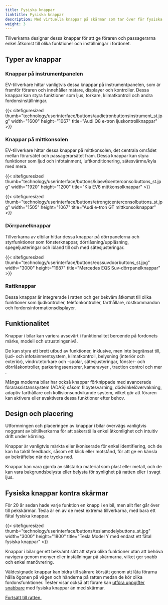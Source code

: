 ```yaml
---
title: Fysiska knappar
linktitle: Fysiska knappar
description: Med virtuella knappar på skärmar som tar över för fysiska knappar på allt fler områden finns det fortfarande fysiska knappar i de flesta elbilar.
weight: 3
---
```

<!-- markdownlint-disable MD033 -->
Tillverkarna designar dessa knappar för att ge föraren och passagerarna enkel åtkomst till olika funktioner och inställningar i fordonet.

## Typer av knappar

### Knappar på instrumentpanelen

EV-tillverkare hittar vanligtvis dessa knappar på instrumentpanelen, som är framför föraren och innehåller mätare, displayer och kontroller. Dessa knappar kan styra funktioner som ljus, torkare, klimatkontroll och andra fordonsinställningar.

{{< sitefiguresized thumb="technology/userinterface/buttons/audietronbuttonsinstrument_st.jpg" width="1600" height="1067" title="Audi Q8 e-tron ljuskontrollknappar" >}}

### Knappar på mittkonsolen

EV-tillverkare hittar dessa knappar på mittkonsolen, det centrala området mellan förarsätet och passagerarsätet fram. Dessa knappar kan styra funktioner som ljud och infotainment, luftkonditionering, sätesvärme/kyla med mera.

{{< sitefiguresized thumb="technology/userinterface/buttons/kiaev6centerconsolbuttons_st.jpg" width="1920" height="1200" title="Kia EV6 mittkonsolknappar" >}}

{{< sitefiguresized thumb="technology/userinterface/buttons/etrongtcenterconsolbuttons_st.jpg" width="1505" height="1067" title="Audi e-tron GT mittkonsolknappar" >}}

### Dörrpanelknappar

Tillverkarna av elbilar hittar dessa knappar på dörrpanelerna och styrfunktioner som fönsterknappar, dörrlåsning/upplåsning, spegeljusteringar och ibland till och med sätesjusteringar.

{{< sitefiguresized thumb="technology/userinterface/buttons/eqssuvdoorbuttons_st.jpg" width="3000" height="1687" title="Mercedes EQS Suv-dörrpanelknappar" >}}

### Rattknappar

Dessa knappar är integrerade i ratten och ger bekväm åtkomst till olika funktioner som ljudkontroller, telefonkontroller, farthållare, röstkommandon och fordonsinformationsdisplayer.

## Funktionalitet

Knappar i bilar kan variera avsevärt i funktionalitet beroende på fordonets märke, modell och utrustningsnivå.

De kan styra ett brett utbud av funktioner, inklusive, men inte begränsat till, ljud- och infotainmentsystem, klimatkontroll, belysning (interiör och exteriör), vindrutetorkare och -spolar, sätesjusteringar, fönster- och dörrlåskontroller, parkeringssensorer, kameravyer , traction control och mer .

Många moderna bilar har också knappar förknippade med avancerade förarassistanssystem (ADAS) såsom filbytesvarning, dödvinkelövervakning, adaptiv farthållare och kollisionsundvikande system, vilket gör att föraren kan aktivera eller avaktivera dessa funktioner efter behov.

## Design och placering

Utformningen och placeringen av knappar i bilar övervägs vanligtvis noggrant av biltillverkarna för att säkerställa enkel åtkomlighet och intuitiv drift under körning.

Knappar är vanligtvis märkta eller ikoniserade för enkel identifiering, och de kan ha taktil feedback, såsom ett klick eller motstånd, för att ge en känsla av bekräftelse när de trycks ned.

Knappar kan vara gjorda av slitstarka material som plast eller metall, och de kan vara bakgrundsbelysta eller belysta för synlighet på natten eller i svagt ljus.

## Fysiska knappar kontra skärmar

För 20 år sedan hade varje funktion en knapp i en bil, men allt fler går över till pekskärmar. Tesla är en av de mest extrema tillverkarna, med bara ett fåtal fysiska knappar.

{{< sitefiguresized thumb="technology/userinterface/buttons/teslamodelybuttons_st.jpg" width="3000" height="1800" title="Tesla Model Y med endast ett fåtal fysiska knappar" >}}

Knappar i bilar ger ett bekvämt sätt att styra olika funktioner utan att behöva navigera genom menyer eller inställningar på skärmarna, vilket ger snabb och enkel manövrering.

Väldesignade knappar kan bidra till säkrare körsätt genom att låta förarna hålla ögonen på vägen och händerna på ratten medan de kör olika fordonsfunktioner. Tester visar också att förare kan [utföra uppgifter snabbare](https://www.vibilagare.se/english/physical-buttons-outperform-touchscreens-new-cars-test-finds) med fysiska knappar än med skärmar.

[Fortsätt till ratten.](../steeringwheel/)